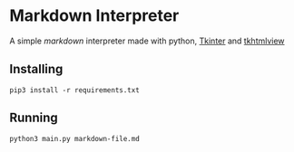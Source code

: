 # Markdown Interpreter

A simple _markdown_ interpreter made with python, [Tkinter](https://docs.python.org/3/library/tkinter.html) and [tkhtmlview](https://pypi.org/project/tkhtmlview/)

## Installing

```pip3 install -r requirements.txt```

## Running

```python3 main.py markdown-file.md```